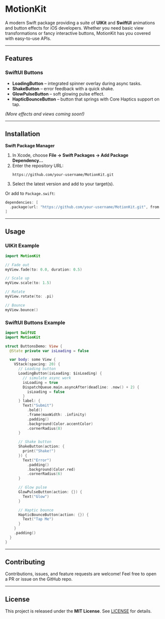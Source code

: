 # MotionKit

A modern Swift package providing a suite of **UIKit** and **SwiftUI** animations and button effects for iOS developers. Whether you need basic view transformations or fancy interactive buttons, MotionKit has you covered with easy-to-use APIs.

---

## Features

### SwiftUI Buttons
- **LoadingButton** – integrated spinner overlay during async tasks.
- **ShakeButton** – error feedback with a quick shake.
- **GlowPulseButton** – soft glowing pulse effect.
- **HapticBounceButton** – button that springs with Core Haptics support on tap.

_(More effects and views coming soon!)_

---

## Installation

**Swift Package Manager**

1. In Xcode, choose **File → Swift Packages → Add Package Dependency...**
2. Enter the repository URL:
   ```
   https://github.com/your-username/MotionKit.git
   ```
3. Select the latest version and add to your target(s).

Or add to `Package.swift`:

```swift
dependencies: [
  .package(url: "https://github.com/your-username/MotionKit.git", from: "1.0.0"),
]
```

---

## Usage

### UIKit Example

```swift
import MotionKit

// Fade out
myView.fade(to: 0.0, duration: 0.5)

// Scale up
myView.scale(to: 1.5)

// Rotate
myView.rotate(to: .pi)

// Bounce
myView.bounce()
```

### SwiftUI Buttons Example

```swift
import SwiftUI
import MotionKit

struct ButtonsDemo: View {
  @State private var isLoading = false

  var body: some View {
    VStack(spacing: 20) {
      // Loading button
      LoadingButton(isLoading: $isLoading) {
        // simulate async work
        isLoading = true
        DispatchQueue.main.asyncAfter(deadline: .now() + 2) {
          isLoading = false
        }
      } label: {
        Text("Submit")
          .bold()
          .frame(maxWidth: .infinity)
          .padding()
          .background(Color.accentColor)
          .cornerRadius(8)
      }

      // Shake button
      ShakeButton(action: {
        print("Shake!")
      }) {
        Text("Error")
          .padding()
          .background(Color.red)
          .cornerRadius(6)
      }

      // Glow pulse
      GlowPulseButton(action: {}) {
        Text("Glow")
      }

      // Haptic bounce
      HapticBounceButton(action: {}) {
        Text("Tap Me")
      }
    }
    .padding()
  }
}
```

---

## Contributing

Contributions, issues, and feature requests are welcome! Feel free to open a PR or issue on the GitHub repo.

---

## License

This project is released under the **MIT License**. See [LICENSE](LICENSE) for details. 